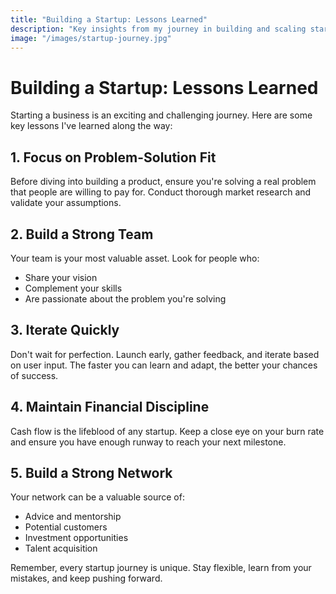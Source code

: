 ```yaml
---
title: "Building a Startup: Lessons Learned"
description: "Key insights from my journey in building and scaling startups"
image: "/images/startup-journey.jpg"
---
```


# Building a Startup: Lessons Learned

Starting a business is an exciting and challenging journey. Here are some key lessons I've learned along the way:

## 1. Focus on Problem-Solution Fit

Before diving into building a product, ensure you're solving a real problem that people are willing to pay for. Conduct thorough market research and validate your assumptions.

## 2. Build a Strong Team

Your team is your most valuable asset. Look for people who:
- Share your vision
- Complement your skills
- Are passionate about the problem you're solving

## 3. Iterate Quickly

Don't wait for perfection. Launch early, gather feedback, and iterate based on user input. The faster you can learn and adapt, the better your chances of success.

## 4. Maintain Financial Discipline

Cash flow is the lifeblood of any startup. Keep a close eye on your burn rate and ensure you have enough runway to reach your next milestone.

## 5. Build a Strong Network

Your network can be a valuable source of:
- Advice and mentorship
- Potential customers
- Investment opportunities
- Talent acquisition

Remember, every startup journey is unique. Stay flexible, learn from your mistakes, and keep pushing forward. 